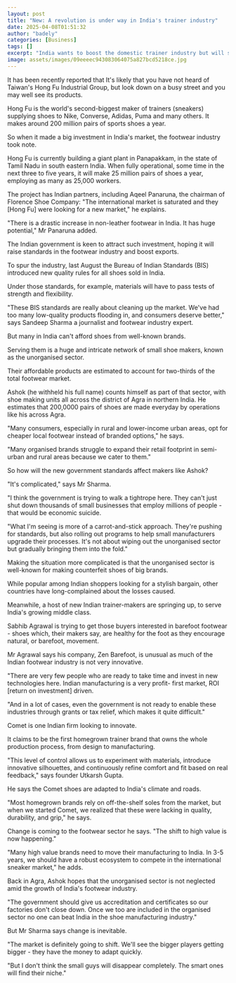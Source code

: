 ```yaml
---
layout: post
title: "New: A revolution is under way in India's trainer industry"
date: 2025-04-08T01:51:32
author: "badely"
categories: [Business]
tags: []
excerpt: "India wants to boost the domestic trainer industry but will small domestic makers suffer?"
image: assets/images/09eeeec943083064075a827bcd5218ce.jpg
---
```


It has been recently reported that It's likely that you have not heard of Taiwan's Hong Fu Industrial Group, but look down on a busy street and you may well see its products.

Hong Fu is the world's second-biggest maker of trainers (sneakers) supplying shoes to Nike, Converse, Adidas, Puma and many others. It makes around 200 million pairs of sports shoes a year.

So when it made a big investment in India's market, the footwear industry took note. 

Hong Fu is currently building a giant plant in Panapakkam, in the state of Tamil Nadu in south eastern India. When fully operational, some time in the next three to five years, it will make 25 million pairs of shoes a year, employing as many as 25,000 workers.

The project has Indian partners, including Aqeel Panaruna, the chairman of Florence Shoe Company: "The international market is saturated and they [Hong Fu] were looking for a new market," he explains. 

"There is a drastic increase in non-leather footwear in India. It has huge potential," Mr Panaruna added.

The Indian government is keen to attract such investment, hoping it will raise standards in the footwear industry and boost exports.

To spur the industry, last August the Bureau of Indian Standards (BIS) introduced new quality rules for all shoes sold in India. 

Under those standards, for example, materials will have to pass tests of strength and flexibility.

"These BIS standards are really about cleaning up the market. We've had too many low-quality products flooding in, and consumers deserve better," says Sandeep Sharma a journalist and footwear industry expert. 

But many in India can't afford shoes from well-known brands. 

Serving them is a huge and intricate network of small shoe makers, known as the unorganised sector. 

Their affordable products are estimated to account for two-thirds of the total footwear market. 

Ashok (he withheld his full name) counts himself as part of that sector, with shoe making units all across the district of Agra in northern India. He estimates that 200,0000 pairs of shoes are made everyday by operations like his across Agra. 

"Many consumers, especially in rural and lower-income urban areas, opt for cheaper local footwear instead of branded options," he says.

"Many organised brands struggle to expand their retail footprint in semi-urban and rural areas because we cater to them."

So how will the new government standards affect makers like Ashok?

"It's complicated," says Mr Sharma. 

"I think the government is trying to walk a tightrope here. They can't just shut down thousands of small businesses that employ millions of people - that would be economic suicide.

"What I'm seeing is more of a carrot-and-stick approach. They're pushing for standards, but also rolling out programs to help small manufacturers upgrade their processes. It's not about wiping out the unorganised sector but gradually bringing them into the fold."

Making the situation more complicated is that the unorganised sector is well-known for making counterfeit shoes of big brands. 

While popular among Indian shoppers looking for a stylish bargain, other countries have long-complained about the losses caused.

Meanwhile, a host of new Indian trainer-makers are springing up, to serve India's growing middle class.

Sabhib Agrawal is trying to get those buyers interested in barefoot footwear - shoes which, their makers say, are healthy for the foot as they encourage natural, or barefoot, movement.

Mr Agrawal says his company, Zen Barefoot, is unusual as much of the Indian footwear industry is not very innovative. 

"There are very few people who are ready to take time and invest in new technologies here. Indian manufacturing is a very profit- first market, ROI [return on investment] driven.

"And in a lot of cases, even the government is not ready to enable these industries through grants or tax relief, which makes it quite difficult."

Comet is one Indian firm looking to innovate.

It claims to be the first homegrown trainer brand that owns the whole production process, from design to manufacturing.

"This level of control allows us to experiment with materials, introduce innovative silhouettes, and continuously refine comfort and fit based on real feedback," says founder Utkarsh Gupta.

He says the Comet shoes are adapted to India's climate and roads.

"Most homegrown brands rely on off-the-shelf soles from the market, but when we started Comet, we realized that these were lacking in quality, durability, and grip," he says.

Change is coming to the footwear sector he says. "The shift to high value is now happening."

"Many high value brands need to move their manufacturing to India. In 3-5 years, we should have a robust ecosystem to compete in the international sneaker market," he adds. 

Back in Agra, Ashok hopes that the unorganised sector is not neglected amid the growth of India's footwear industry.

"The government should give us accreditation and certificates so our factories don't close down. Once we too are included in the organised sector no one can beat India in the shoe manufacturing industry."

But Mr Sharma says change is inevitable.

"The market is definitely going to shift. We'll see the bigger players getting bigger - they have the money to adapt quickly.

"But I don't think the small guys will disappear completely. The smart ones will find their niche."

